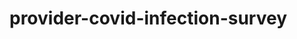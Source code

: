 # provider-covid-infection-survey

```curl  -H "Accept: text/csv" 'https://beta.gss-data.org.uk/sparql' --data-urlencode query="$(< query.rq)"
```

```curl  -H "Accept: application/json" 'https://beta.gss-data.org.uk/sparql' --data-urlencode query="$(< query.rq)"
```